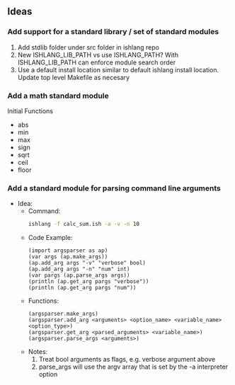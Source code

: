 ## Ideas

### Add support for a standard library / set of standard modules
1. Add stdlib folder under src folder in ishlang repo
2. New ISHLANG_LIB_PATH vs use ISHLANG_PATH?
   With ISHLANG_LIB_PATH can enforce module search order
3. Use a default install location similar to default ishlang
   install location. Update top level Makefile as necesary

### Add a math standard module
Initial Functions
- abs
- min
- max
- sign
- sqrt
- ceil
- floor

### Add a standard module for parsing command line arguments
- Idea:
  - Command:
    ```bash
    ishlang -f calc_sum.ish -a -v -n 10
    ```
  - Code Example:
    ```
    (import argsparser as ap)
    (var args (ap.make_args))
    (ap.add_arg args "-v" "verbose" bool)
    (ap.add_arg args "-n" "num" int)
    (var pargs (ap.parse_args args))
    (println (ap.get_arg pargs "verbose"))
    (println (ap.get_arg pargs "num"))
    ```
  - Functions:
    ```
    (argsparser.make_args)
    (argsparser.add_arg <arguments> <option_name> <variable_name> <option_type>)
    (argsparser.get_arg <parsed_arguments> <variable_name>)
    (argsparser.parse_args <arguments>)
    ```
  - Notes:
    1. Treat bool arguments as flags, e.g. verbose argument above
    2. parse_args will use the argv array that is set by the -a interpreter option
